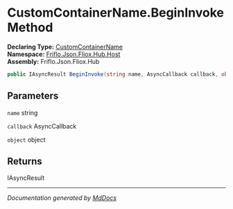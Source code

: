 ﻿<!--  
  <auto-generated>   
    The contents of this file were generated by a tool.  
    Changes to this file may be list if the file is regenerated  
  </auto-generated>   
-->

# CustomContainerName.BeginInvoke Method

**Declaring Type:** [CustomContainerName](../index.md)  
**Namespace:** [Friflo.Json.Fliox.Hub.Host](../../index.md)  
**Assembly:** Friflo.Json.Fliox.Hub

```csharp
public IAsyncResult BeginInvoke(string name, AsyncCallback callback, object object);
```

## Parameters

`name`  string

`callback`  AsyncCallback

`object`  object

## Returns

IAsyncResult

___

*Documentation generated by [MdDocs](https://github.com/ap0llo/mddocs)*
